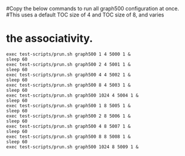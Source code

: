 #Copy the below commands to run all graph500 configuration at once. 
#This uses a default TOC size of 4 and TOC size of 8, and varies 
# the associativity.

```
exec test-scripts/prun.sh graph500 1 4 5000 1 &
sleep 60
exec test-scripts/prun.sh graph500 2 4 5001 1 &
sleep 60
exec test-scripts/prun.sh graph500 4 4 5002 1 &
sleep 60
exec test-scripts/prun.sh graph500 8 4 5003 1 &
sleep 60
exec test-scripts/prun.sh graph500 1024 4 5004 1 &
sleep 60
exec test-scripts/prun.sh graph500 1 8 5005 1 &
sleep 60
exec test-scripts/prun.sh graph500 2 8 5006 1 &
sleep 60
exec test-scripts/prun.sh graph500 4 8 5007 1 &
sleep 60
exec test-scripts/prun.sh graph500 8 8 5008 1 &
sleep 60
exec test-scripts/prun.sh graph500 1024 8 5009 1 &
```
